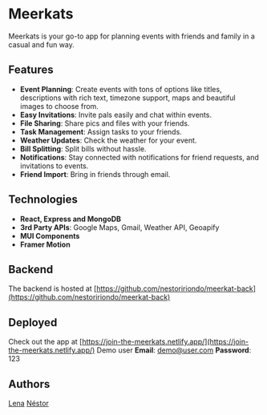 # Meerkats

Meerkats is your go-to app for planning events with friends and family in a casual and fun way. 

## Features

- **Event Planning**: Create events with tons of options like titles, descriptions with rich text, timezone support, maps and beautiful images to choose from.
- **Easy Invitations**: Invite pals easily and chat within events.
- **File Sharing**: Share pics and files with your friends.
- **Task Management**: Assign tasks to your friends.
- **Weather Updates**: Check the weather for your event.
- **Bill Splitting**: Split bills without hassle.
- **Notifications**: Stay connected with notifications for friend requests, and invitations to events.
- **Friend Import**: Bring in friends through email.

## Technologies

- **React, Express and MongoDB**
- **3rd Party APIs**: Google Maps, Gmail, Weather API, Geoapify
- **MUI Components**
- **Framer Motion**

## Backend

The backend is hosted at [https://github.com/nestoririondo/meerkat-back](https://github.com/nestoririondo/meerkat-back)

## Deployed

Check out the app at [https://join-the-meerkats.netlify.app/](https://join-the-meerkats.netlify.app/)
Demo user 
**Email**: demo@user.com
**Password**: 123

## Authors
[Lena](https://github.com/AnyLena)
[Néstor](https://github.com/nestoririondo)
 
